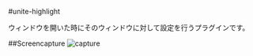 #unite-highlight

ウィンドウを開いた時にそのウィンドウに対して設定を行うプラグインです。

##Screencapture
![capture](https://f.cloud.github.com/assets/214488/943532/82ca2c6e-0227-11e3-86bc-6e82ea008984.PNG)



